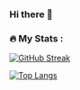 ### Hi there 👋

### :fire: My Stats :

[![GitHub Streak](http://github-readme-streak-stats.herokuapp.com?user=grzbejta&theme=dark&background=000000)](https://git.io/streak-stats)

[![Top Langs](https://github-readme-stats.vercel.app/api/top-langs/?username=grzbejta&layout=compact&theme=vision-friendly-dark)](https://github.com/anuraghazra/github-readme-stats)
